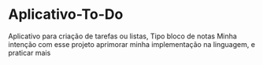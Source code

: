 # Aplicativo-To-Do
Aplicativo para criação de tarefas ou listas, Tipo bloco de notas
Minha intenção com esse projeto aprimorar minha implementação na linguagem, e praticar mais
